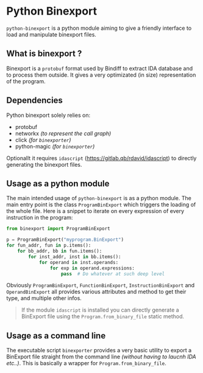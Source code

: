 # Python Binexport

``python-binexport`` is a python module aiming to give a friendly interface to load
and manipulate binexport files.

What is binexport ?
-------------------

Binexport is a ``protobuf`` format used by Bindiff to extract IDA database and
to process them outside. It gives a very optimizated (in size) representation
of the program.

Dependencies
------------

Python binexport solely relies on:

* protobuf
* networkx *(to represent the call graph)*
* click *(for ``binexporter``)*
* python-magic *(for ``binexporter``)*


Optionallt it requires ``idascript`` (https://gitlab.qb/rdavid/idascript) to directly
generating the binexport files.


Usage as a python module
------------------------

The main intended usage of ``python-binexport`` is as a python module.
The main entry point is the class ``ProgramBinExport`` which triggers the
loading of the whole file. Here is a snippet to iterate on every expression
of every instruction in the program:

```python
from binexport import ProgramBinExport

p = ProgramBinExport("myprogram.BinExport")
for fun_addr, fun in p.items():
    for bb_addr, bb in fun.items():
        for inst_addr, inst in bb.items():
            for operand in inst.operands:
                for exp in operand.expressions:
                    pass  # Do whatever at such deep level
```

Obviously ``ProgramBinExport``, ``FunctionBinExport``, ``InstructionBinExport`` and ``OperandBinExport``
all provides various attributes and method to get their type, and multiple other infos.

> If the module ``idascript`` is installed you can directly generate a BinExport
> file using the ``Program.from_binary_file`` static method.

Usage as a command line
-----------------------

The executable script ``binexporter`` provides a very basic utility
to export a BinExport file straight from the command line *(without
having to laucnh IDA etc..)*. This is basically a wrapper for ``Program.from_binary_file``.